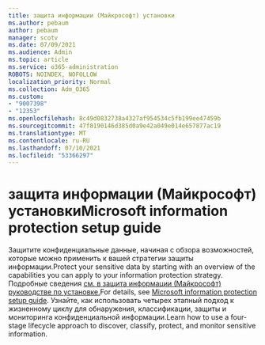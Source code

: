 ```yaml
---
title: защита информации (Майкрософт) установки
ms.author: pebaum
author: pebaum
manager: scotv
ms.date: 07/09/2021
ms.audience: Admin
ms.topic: article
ms.service: o365-administration
ROBOTS: NOINDEX, NOFOLLOW
localization_priority: Normal
ms.collection: Adm_O365
ms.custom:
- "9007398"
- "12353"
ms.openlocfilehash: 8c49d0832738a4327af954534c5fb199ee47459b
ms.sourcegitcommit: 47f0190146d385d0a9e42a049e014e657877ac19
ms.translationtype: MT
ms.contentlocale: ru-RU
ms.lasthandoff: 07/10/2021
ms.locfileid: "53366297"
---
```

# <a name="microsoft-information-protection-setup-guide"></a><span data-ttu-id="574cd-102">защита информации (Майкрософт) установки</span><span class="sxs-lookup"><span data-stu-id="574cd-102">Microsoft information protection setup guide</span></span>

<span data-ttu-id="574cd-103">Защитите конфиденциальные данные, начиная с обзора возможностей, которые можно применить к вашей стратегии защиты информации.</span><span class="sxs-lookup"><span data-stu-id="574cd-103">Protect your sensitive data by starting with an overview of the capabilities you can apply to your information protection strategy.</span></span> <span data-ttu-id="574cd-104">Подробные сведения [см. в защита информации (Майкрософт) руководстве по установке.](https://admin.microsoft.com/adminportal/home#/modernonboarding/mipsetupguide)</span><span class="sxs-lookup"><span data-stu-id="574cd-104">For details, see [Microsoft information protection setup guide](https://admin.microsoft.com/adminportal/home#/modernonboarding/mipsetupguide).</span></span> <span data-ttu-id="574cd-105">Узнайте, как использовать четырех этапный подход к жизненному циклу для обнаружения, классификации, защиты и мониторинга конфиденциальной информации.</span><span class="sxs-lookup"><span data-stu-id="574cd-105">Learn how to use a four-stage lifecycle approach to discover, classify, protect, and monitor sensitive information.</span></span>